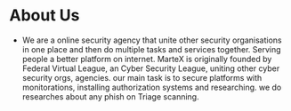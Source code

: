 # About Us
- We are a online security agency that unite other security organisations in one place and then do multiple tasks and services together. Serving people a better platform on internet. MarteX is originally founded by Federal Virtual League, an Cyber Security League, uniting other cyber security orgs, agencies. our main task is to secure platforms with monitorations, installing authorization systems and researching. we do researches about any phish on Triage scanning.
